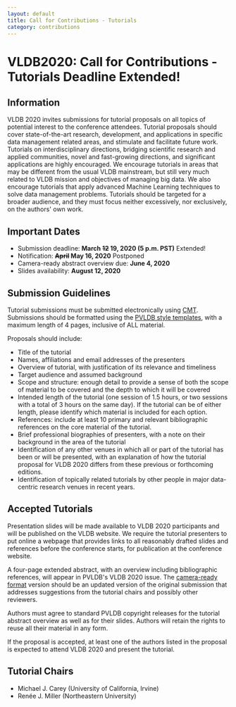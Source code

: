 ```yaml
---
layout: default
title: Call for Contributions - Tutorials
category: contributions
---
```


# VLDB2020: Call for Contributions - Tutorials <span class="badge">Deadline Extended!</span>

## Information

VLDB 2020 invites submissions for tutorial proposals on all topics of potential interest to the conference attendees. Tutorial proposals should cover state-of-the-art research, development, and applications in specific data management related areas, and stimulate and facilitate future work. Tutorials on interdisciplinary directions, bridging scientific research and applied communities, novel and fast-growing directions, and significant applications are highly encouraged. We encourage tutorials in areas that may be different from the usual VLDB mainstream, but still very much related to VLDB mission and objectives of managing big data. We also encourage tutorials that apply advanced Machine Learning techniques to solve data management problems. Tutorials should be targeted for a broader audience, and they must focus neither excessively, nor exclusively, on the authors' own work.

## Important Dates

* Submission deadline: **March <s>12</s> 19, 2020 (5 p.m. PST)** <span class="badge">Extended!</span>
* Notification: **<s>April</s> May 16, 2020** <span class="badge">Postponed</span>
* Camera-ready abstract overview due: **June 4, 2020**
* Slides availability: **August 12, 2020**

## Submission Guidelines

Tutorial submissions must be submitted electronically using [CMT](https://cmt3.research.microsoft.com/VLDB2020/). Submissions should be formatted using the [PVLDB style templates](https://vldb2020.org/formatting-guidelines.html), with a maximum length of 4 pages, inclusive of ALL material.

Proposals should include:
* Title of the tutorial
* Names, affiliations and email addresses of the presenters
* Overview of tutorial, with justification of its relevance and timeliness
* Target audience and assumed background
* Scope and structure: enough detail to provide a sense of both the scope of material to be covered and the depth to which it will be covered
* Intended length of the tutorial (one session of 1.5 hours, or two sessions with a total of 3 hours on the same day). If the tutorial can be of either length, please identify which material is included for each option.
* References: include at least 10 primary and relevant bibliographic references on the core material of the tutorial.
* Brief professional biographies of presenters, with a note on their background in the area of the tutorial
* Identification of any other venues in which all or part of the tutorial has been or will be presented, with an explanation of how the tutorial proposal for VLDB 2020 differs from these previous or forthcoming editions.
* Identification of topically related tutorials by other people in major data-centric research venues in recent years.

## Accepted Tutorials

Presentation slides will be made available to VLDB 2020 participants and will be published on the VLDB website. We require the tutorial presenters to put online a webpage that provides links to all reasonably drafted slides and references before the conference starts, for publication at the conference website.
 
A four-page extended abstract, with an overview including bibliographic references, will appear in PVLDB's VLDB 2020 issue. The [camera-ready format](https://vldb2020.org/formatting-guidelines.html) version should be an updated version of the original submission that addresses suggestions from the tutorial chairs and possibly other reviewers.

Authors must agree to standard PVLDB copyright releases for the tutorial abstract overview as well as for their slides. Authors will retain the rights to reuse all their material in any form.

If the proposal is accepted, at least one of the authors listed in the proposal is expected to attend VLDB 2020 and present the tutorial.

## Tutorial Chairs

* Michael J. Carey (University of California, Irvine)
* Ren&eacute;e J. Miller (Northeastern University)
